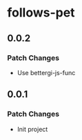 # follows-pet

## 0.0.2

### Patch Changes

- Use bettergi-js-func

## 0.0.1

### Patch Changes

- Init project
